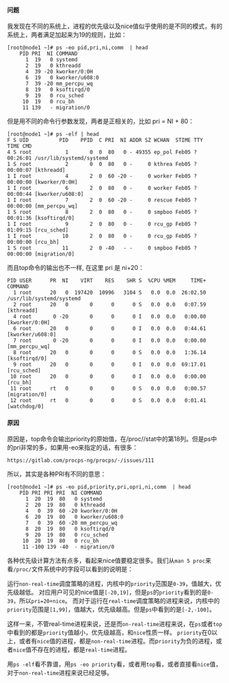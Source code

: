 #### 问题
我发现在不同的系统上，进程的优先级以及nice值似乎使用的是不同的模式，有的系统上，两者满足加起来为19的规则，比如：
```
[root@node1 ~]# ps -eo pid,pri,ni,comm  | head
    PID PRI  NI COMMAND
      1  19   0 systemd
      2  19   0 kthreadd
      4  39 -20 kworker/0:0H
      6  19   0 kworker/u608:0
      7  39 -20 mm_percpu_wq
      8  19   0 ksoftirqd/0
      9  19   0 rcu_sched
     10  19   0 rcu_bh
     11 139   - migration/0
  ```
 但是用不同的命令行参数发现，两者是正相关的，比如 pri = NI + 80：
 ```
[root@node1 ~]# ps -elf | head
F S UID          PID    PPID  C PRI  NI ADDR SZ WCHAN  STIME TTY          TIME CMD
4 S root           1       0  0  80   0 - 49355 ep_pol Feb05 ?        00:26:01 /usr/lib/systemd/systemd
1 S root           2       0  0  80   0 -     0 kthrea Feb05 ?        00:00:07 [kthreadd]
1 I root           4       2  0  60 -20 -     0 worker Feb05 ?        00:00:00 [kworker/0:0H]
1 I root           6       2  0  80   0 -     0 worker Feb05 ?        00:00:44 [kworker/u608:0]
1 I root           7       2  0  60 -20 -     0 rescue Feb05 ?        00:00:00 [mm_percpu_wq]
1 S root           8       2  0  80   0 -     0 smpboo Feb05 ?        00:01:36 [ksoftirqd/0]
1 I root           9       2  0  80   0 -     0 rcu_gp Feb05 ?        01:09:15 [rcu_sched]
1 I root          10       2  0  80   0 -     0 rcu_gp Feb05 ?        00:00:00 [rcu_bh]
1 S root          11       2  0 -40   - -     0 smpboo Feb05 ?        00:00:00 [migration/0]
```

而且top命令的输出也不一样, 在这里 pri 是 ni+20：
```
PID USER      PR  NI    VIRT    RES    SHR S  %CPU %MEM     TIME+ COMMAND
  1 root      20   0  197420  10996   3104 S   0.0  0.0  26:02.50 /usr/lib/systemd/systemd 
  2 root      20   0       0      0      0 S   0.0  0.0   0:07.59 [kthreadd]
  4 root       0 -20       0      0      0 I   0.0  0.0   0:00.00 [kworker/0:0H]
  6 root      20   0       0      0      0 I   0.0  0.0   0:44.61 [kworker/u608:0]
  7 root       0 -20       0      0      0 I   0.0  0.0   0:00.00 [mm_percpu_wq]
  8 root      20   0       0      0      0 S   0.0  0.0   1:36.14 [ksoftirqd/0]
  9 root      20   0       0      0      0 I   0.0  0.0  69:17.01 [rcu_sched]
 10 root      20   0       0      0      0 I   0.0  0.0   0:00.00 [rcu_bh]
 11 root      rt   0       0      0      0 S   0.0  0.0   0:00.57 [migration/0]
 12 root      rt   0       0      0      0 S   0.0  0.0   0:01.41 [watchdog/0]
```

#### 原因
原因是，top命令会输出priority的原始值，在/proc/<pid>/stat中的第18列。但是ps中的pri非常的多，如果用-eo来指定的话，有很多：
```
https://gitlab.com/procps-ng/procps/-/issues/111
```
所以，其实是各种PRI有不同的意思：
```
[root@node1 ~]# ps -eo pid,priority,pri,opri,ni,comm  | head
    PID PRI PRI PRI  NI COMMAND
      1  20  19  80   0 systemd
      2  20  19  80   0 kthreadd
      4   0  39  60 -20 kworker/0:0H
      6  20  19  80   0 kworker/u608:0
      7   0  39  60 -20 mm_percpu_wq
      8  20  19  80   0 ksoftirqd/0
      9  20  19  80   0 rcu_sched
     10  20  19  80   0 rcu_bh
     11 -100 139 -40  - migration/0
 ```  
 各种优先级计算方法有点多，看起来nice值要稳定很多。我们从`man 5 proc`来看`/proc/`文件系统中的字段可以看到的说明是：
    
 运行`non-real-time`调度策略的进程，内核中的`priority`范围是`0-39`，值越大，优先级越低。
 对应用户可见的nice值是`[-20,19]`，但是`ps`的`priority`看到的是`0-39`，所以`pri=20+nice`。 
 而对于运行在`real-time`调度策略的进程来说，内核中的`priority`范围是`[1,99]`，值越大，优先级越高。但是`ps`中看到的是`[-2,-100]`。
 
 这样一来，不管real-time进程来说，还是而`on-real-time`进程来说，在`ps`或者`top`中看到的都是`priority`值越小，优先级越高，和`nice`性质一样。
 `priority`在0以上，或者有`nice`值的进程，都是`non-real-time`进程。而p`riority`为负的进程，或者`nice`值不存在的进程，都是`real-time`进程。
 
 用`ps -elf`看不靠谱，用`ps -eo priority`看，或者用`top`看，或者直接看`nice`值，对于`non-real-time`进程来说已经足够。
